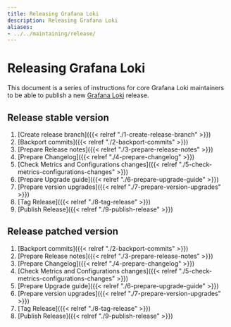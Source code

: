```yaml
---
title: Releasing Grafana Loki
description: Releasing Grafana Loki
aliases:
- ../../maintaining/release/
---
```

# Releasing Grafana Loki

This document is a series of instructions for core Grafana Loki maintainers to be able
to publish a new [Grafana Loki](https://github.com/grafana/loki) release.

## Release stable version

1. [Create release branch]({{< relref "./1-create-release-branch" >}})
1. [Backport commits]({{< relref "./2-backport-commits" >}})
1. [Prepare Release notes]({{< relref "./3-prepare-release-notes" >}})
1. [Prepare Changelog]({{< relref "./4-prepare-changelog" >}})
1. [Check Metrics and Configurations changes]({{< relref "./5-check-metrics-configurations-changes" >}})
1. [Prepare Upgrade guide]({{< relref "./6-prepare-upgrade-guide" >}})
1. [Prepare version upgrades]({{< relref "./7-prepare-version-upgrades" >}})
1. [Tag Release]({{< relref "./8-tag-release" >}})
1. [Publish Release]({{< relref "./9-publish-release" >}})

## Release patched version

1. [Backport commits]({{< relref "./2-backport-commits" >}})
1. [Prepare Release notes]({{< relref "./3-prepare-release-notes" >}})
1. [Prepare Changelog]({{< relref "./4-prepare-changelog" >}})
1. [Check Metrics and Configurations changes]({{< relref "./5-check-metrics-configurations-changes" >}})
1. [Prepare Upgrade guide]({{< relref "./6-prepare-upgrade-guide" >}})
1. [Prepare version upgrades]({{< relref "./7-prepare-version-upgrades" >}})
1. [Tag Release]({{< relref "./8-tag-release" >}})
1. [Publish Release]({{< relref "./9-publish-release" >}})

